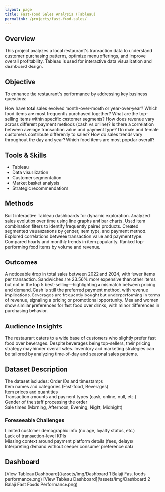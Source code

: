 ```yaml
---
layout: page
title: Fast-Food Sales Analysis (Tableau)
permalink: /projects/fast-food-sales/
---
```


## Overview  
This project analyzes a local restaurant's transaction data to understand customer purchasing patterns, optimize menu offerings, and improve overall profitability. Tableau is used for interactive data visualization and dashboard design.

## Objective  
To enhance the restaurant's performance by addressing key business questions:

How have total sales evolved month-over-month or year-over-year?
Which food items are most frequently purchased together?
What are the top-selling items within specific customer segments?
How does revenue vary across different payment methods (cash vs online)?
Is there a correlation between average transaction value and payment type?
Do male and female customers contribute differently to sales?
How do sales trends vary throughout the day and year?
Which food items are most popular overall?

## Tools & Skills  
- Tableau  
- Data visualization  
- Customer segmentation  
- Market basket analysis  
- Strategic recommendations  

## Methods  
Built interactive Tableau dashboards for dynamic exploration.
Analyzed sales evolution over time using line graphs and bar charts.
Used item combination filters to identify frequently paired products.
Created segmented visualizations by gender, item type, and payment method.
Explored correlations between transaction value and payment type.
Compared hourly and monthly trends in item popularity.
Ranked top-performing food items by volume and revenue.

## Outcomes  
A noticeable drop in total sales between 2022 and 2024, with fewer items per transaction.
Sandwiches are 23.56% more expensive than other items but not in the top 5 best-selling—highlighting a mismatch between pricing and demand.
Cash is still the preferred payment method, with revenue implications.
Beverages are frequently bought but underperforming in terms of revenue, signaling a pricing or promotional opportunity.
Men and women show similar preferences for fast food over drinks, with minor differences in purchasing behavior.

## Audience Insights  
The restaurant caters to a wide base of customers who slightly prefer fast food over beverages. Despite beverages being top-sellers, their pricing strategy may hinder overall sales. Inventory and marketing strategies can be tailored by analyzing time-of-day and seasonal sales patterns.

## Dataset Description  
The dataset includes:
Order IDs and timestamps  
Item names and categories (Fast-food, Beverages)  
Item prices and quantities  
Transaction amounts and payment types (cash, online, null, etc.)  
Gender of the staff processing the order  
Sale times (Morning, Afternoon, Evening, Night, Midnight)

### Foreseeable Challenges  
Limited customer demographic info (no age, loyalty status, etc.)  
Lack of transaction-level KPIs  
Missing context around payment platform details (fees, delays)  
Interpreting demand without deeper consumer preference data  

##  Dashboard 
[View Tableau Dashboard](/assets/img/Dashboard 1 Balaji Fast foods performance.png) 
[View Tableau Dashboard](/assets/img/Dashboard 2 Balaji Fast Foods Performance.png) 


